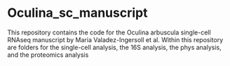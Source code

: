 # Oculina_sc_manuscript

This repository contains the code for the Oculina arbuscula single-cell RNAseq manuscript by Maria Valadez-Ingersoll et al. Within this repository are folders for the single-cell analysis, the 16S analysis, the phys analysis, and the proteomics analysis
